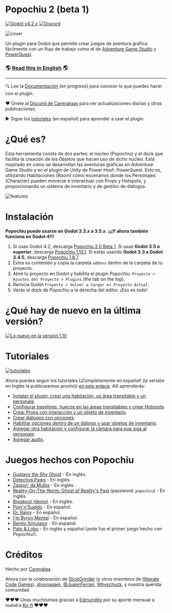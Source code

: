 # Popochiu 2 (beta 1)

[![Godot v4.2.x](https://img.shields.io/badge/Godot-4.2.x-blue)](https://godotengine.org/download/archive/4.2.1-stable/) [![Discord](https://img.shields.io/discord/1128222869898416182?label=Discord&logo=discord&logoColor=ffffff&labelColor=5865F2&color=5865F2)](https://discord.gg/Frv8C9Ters)

![cover](https://github.com/carenalgas/popochiu/wiki/images/popochiu_2_hero-es.png "Popochiu")

Un plugin para Godot que permite crear juegos de aventura gráfica fácilmente con un flujo de trabajo como el de [Adventure Game Studio](https://www.adventuregamestudio.co.uk/) y [PowerQuest](https://powerhoof.itch.io/powerquest).

### 🌎 [Read this in English](./README.md) 🌎

---

🔍 Lee la [Documentación](https://github.com/carenalgas/popochiu/wiki) (en progreso) para conocer lo que puedes hacer con el plugin.

❤️ Únete al [Discord de Carenalgas](https://discord.gg/Frv8C9Ters) para ver actualizaciones diarias y otras publicaciones.

▶️ Sigue los [tutoriales](https://www.youtube.com/playlist?list=PLH0IOYEunrBDz6h4G3vujEmQUZs8vLjz8) (en español) para aprender a usar el plugin.



# ¿Qué es?

Esta herramienta consta de dos partes: el núcleo (Popochiu) y el dock que facilita la creación de los Objetos que hacen uso de dicho núcleo. Está inspirado en como se desarrollan las aventuras gráficas en Adventure Game Studio y en el plugin de Unity de Power Hoof: PowerQuest. Esto es, utilizando Habitaciones (Room) como escenarios donde los Personajes (Character) pueden moverse e interactuar con Props y Hotspots, y proporcionando un sistema de inventario y de gestión de diálogos.

![features](https://github.com/carenalgas/popochiu/wiki/images/popochiu_list_of_features-es.png "Features")



# Instalación

**Popochiu puede usarse en Godot 3.3.x a 3.5.x**. **¡¡¡Y ahora también funciona en Godot 4!!!**

1. Si usas Godot 4.2, descarga [Popochiu 2.0 Beta 1](https://github.com/carenalgas/popochiu/releases/download/v2.0.0-beta1/popochiu_v2.0.0-beta1.zip). Si usas **Godot 3.5 o superior**, descarga [Popochiu 1.10.1](https://github.com/carenalgas/popochiu/releases/download/v1.10.1/popochiu-v1.10.1.zip). Si estás usando **Godot 3.3 a Godot 3.4.5**, descarga [Popochiu 1.8.7](https://github.com/carenalgas/popochiu/releases/download/v1.8.7/popochiu-v1.8.7.zip).
2. Extra su contenido y copia la carpeta `addons` dentro de la carpeta de tu proyecto.
3. Abre tu proyecto en Godot y habilita el plugin Popochiu: `Proyecto > Ajustes del Proyecto > Plugins` (the tab on the top).
4. Reinicia Godot `Proyecto > Volver a Cargar el Proyecto Actual`.
5. Verás el dock de Popochiu a la derecha del editor. ¡Eso es todo!



# ¿Qué hay de nuevo en la última versión?

[![Lo nuevo en la versión 1.10](https://github.com/carenalgas/popochiu/wiki/images/popochiu-v1.10_button-es.png)](https://youtu.be/0UBy9AoAk80 "Lo nuevo en la versión v1.10.1")



# Tutoriales

[![tutoriales](https://github.com/carenalgas/popochiu/wiki/images/popochiu_tutorials_button-es.png "Ir a los tutoriales")](https://www.youtube.com/playlist?list=PLH0IOYEunrBDz6h4G3vujEmQUZs8vLjz8)

Ahora puedes seguir los tutoriales (¡Completamente en español! (la versión en Inglés la publicaremos pronto)) [en este enlace](https://www.youtube.com/playlist?list=PLH0IOYEunrBDz6h4G3vujEmQUZs8vLjz8). Allí aprenderás:

- [Instalar el plugin, crear una habitación, un área transitable y un personaje](https://youtu.be/-N62S1DHbcs).
- [Configurar baselines, huecos en las areas transitables y crear Hotspots](https://youtu.be/5RbqbG3_0ak).
- [Crear Props con interacción y un objeto de inventario](https://youtu.be/_an0YF3Bd50).
- [Crear diálogos con opciones](https://youtu.be/Aql4wh2itF4).
- [Habilitar opciones dentro de un diálogo y usar objetos de inventario](https://youtu.be/Ad_YBG-_wYE).
- [Agregar otra habitación y configurar la cámara para que siga al personaje](https://youtu.be/YFEZaSty3aw).
- [Agregar audio](https://youtu.be/VF7V6BJmQVQ).



# Juegos hechos con Popochiu

- [Gustavo the Shy Ghost](https://lexibobble.itch.io/gustavo-the-shy-ghost-project) - En inglés.
- [Detective Paws](https://benjatk.itch.io/detective-paws) - En inglés.
- [Zappin' da Mubis](https://carenalga.itch.io/zappin-da-mubis) - En inglés.
- [Reality-On-The-Norm: Ghost of Reality's Past](https://edmundito.itch.io/ron-ghost) (password: `popochiu`) - En inglés.
- [Breakout (demo)](https://rockyrococo.itch.io/breakout-demo) - En inglés.
- [Poin'n'Sueldo](https://matata-exe.itch.io/pointnsueldo) - En español.
- [Dr. Rajoy](https://guldann.itch.io/dr-rajoy) - En español.
- [I'm Byron Mental](https://leocantus23.itch.io/im-byron-mental-colombia) - En español.
- [Benito Simulator](https://panconqueso94.itch.io/benito-simulator) - En español.
- [Pato & Lobo](https://perroviejo.itch.io/patolobo) - En inglés y español (¡este fue el primer juego hecho con Popochiu!).



# Créditos

Hecho por [Carenalga](https://carenalga.itch.io).

Ahora con la colaboración de [StickGrinder](https://twitter.com/StickGrinder) (y otros miembros de [Illiterate Code Games](https://illiteratecodegames.itch.io)), [@vonagam](https://github.com/vonagam), [@JuannFerrari](https://github.com/JuannFerrari), [Whyschuck](https://github.com/Whyshchuck), y nuestra querida comunidad.

:heart::heart::heart: Unas muchísimas gracias a [Edmundito](https://github.com/edmundito) por su aporte mensual a nuestra [Ko-fi](https://ko-fi.com/carenalga) :heart::heart::heart:

